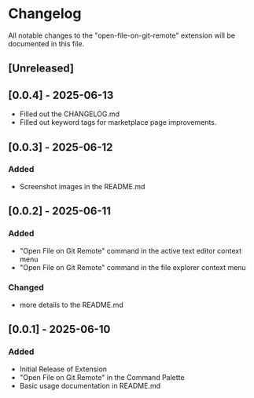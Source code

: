 # Changelog

All notable changes to the "open-file-on-git-remote" extension will be documented in this file.

## [Unreleased]

## [0.0.4] - 2025-06-13

- Filled out the CHANGELOG.md
- Filled out keyword tags for marketplace page improvements.

## [0.0.3] - 2025-06-12

### Added

- Screenshot images in the README.md

## [0.0.2] - 2025-06-11

### Added

- "Open File on Git Remote" command in the active text editor context menu
- "Open File on Git Remote" command in the file explorer context menu

### Changed

- more details to the README.md

## [0.0.1] - 2025-06-10

### Added

- Initial Release of Extension
- "Open File on Git Remote" in the Command Palette
- Basic usage documentation in README.md
